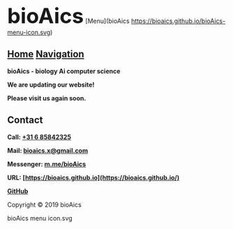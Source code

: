 <strong><font size="7">bioAics</font></strong>
[Menu](bioAics https://bioaics.github.io/bioAics-menu-icon.svg)
## [Home](https://bioaics.github.io)   [Navigation](https://navigation.github.io)
**bioAics - biology Ai computer science**

**We are updating our website!**

**Please visit us again soon.**

## Contact
**Call: <a href="tel:0031685842325">+31 6 85842325</a>**

**Mail: [bioaics.x@gmail.com](bioaics.x@gmail.com)**

**Messenger: [m.me/bioAics](https://m.me/bioAics)**

**URL: [https://bioaics.github.io](https://bioaics.github.io/)**

**[GitHub](https://github.com/bioaics)**

Copyright © 2019 bioAics

bioAics menu icon.svg
